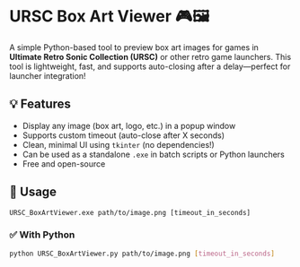 # URSC Box Art Viewer 🎮🖼️

A simple Python-based tool to preview box art images for games in **Ultimate Retro Sonic Collection (URSC)** or other retro game launchers. This tool is lightweight, fast, and supports auto-closing after a delay—perfect for launcher integration!

## 💡 Features

- Display any image (box art, logo, etc.) in a popup window
- Supports custom timeout (auto-close after X seconds)
- Clean, minimal UI using `tkinter` (no dependencies!)
- Can be used as a standalone `.exe` in batch scripts or Python launchers
- Free and open-source

## 🚀 Usage
```batch
URSC_BoxArtViewer.exe path/to/image.png [timeout_in_seconds]
```

### ✅ With Python

```bash
python URSC_BoxArtViewer.py path/to/image.png [timeout_in_seconds]
```

